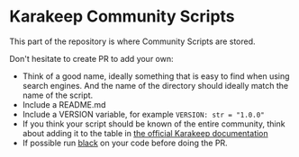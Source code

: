 # Karakeep Community Scripts

This part of the repository is where Community Scripts are stored.

Don't hesitate to create PR to add your own:
- Think of a good name, ideally something that is easy to find when using search engines. And the name of the directory should ideally match the name of the script.
- Include a README.md
- Include a VERSION variable, for example `VERSION: str = "1.0.0"`
- If you think your script should be known of the entire community, think about adding it to the table in [the official Karakeep documentation](https://docs.karakeep.app/community-projects)
- If possible run [black](https://pypi.org/project/black/) on your code before doing the PR.
